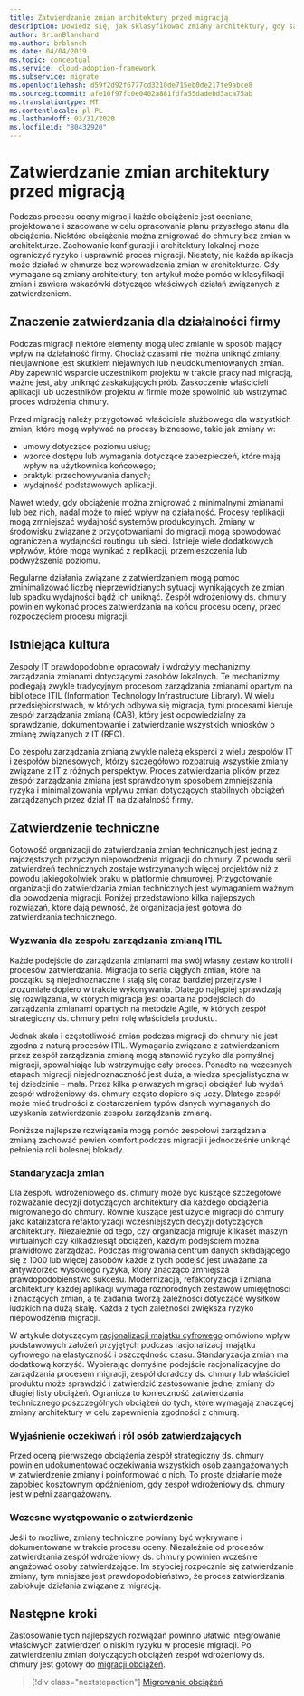 ```yaml
---
title: Zatwierdzanie zmian architektury przed migracją
description: Dowiedz się, jak sklasyfikować zmiany architektury, gdy są one wymagane, a także ustanowić odpowiednie działania zatwierdzania.
author: BrianBlanchard
ms.author: brblanch
ms.date: 04/04/2019
ms.topic: conceptual
ms.service: cloud-adoption-framework
ms.subservice: migrate
ms.openlocfilehash: d59f2d92f6777cd3210de715eb0de217fe9abce8
ms.sourcegitcommit: afe10f97fc0e0402a881fdfa55dadebd3aca75ab
ms.translationtype: MT
ms.contentlocale: pl-PL
ms.lasthandoff: 03/31/2020
ms.locfileid: "80432920"
---
```

<!-- cSpell:ignore architected ITIL -->

# <a name="approve-architecture-changes-before-migration"></a>Zatwierdzanie zmian architektury przed migracją

Podczas procesu oceny migracji każde obciążenie jest oceniane, projektowane i szacowane w celu opracowania planu przyszłego stanu dla obciążenia. Niektóre obciążenia można zmigrować do chmury bez zmian w architekturze. Zachowanie konfiguracji i architektury lokalnej może ograniczyć ryzyko i usprawnić proces migracji. Niestety, nie każda aplikacja może działać w chmurze bez wprowadzenia zmian w architekturze. Gdy wymagane są zmiany architektury, ten artykuł może pomóc w klasyfikacji zmian i zawiera wskazówki dotyczące właściwych działań związanych z zatwierdzeniem.

## <a name="business-impact-and-approval"></a>Znaczenie zatwierdzania dla działalności firmy

Podczas migracji niektóre elementy mogą ulec zmianie w sposób mający wpływ na działalność firmy. Chociaż czasami nie można uniknąć zmiany, nieujawnione jest skutkiem niejawnych lub nieudokumentowanych zmian. Aby zapewnić wsparcie uczestnikom projektu w trakcie pracy nad migracją, ważne jest, aby uniknąć zaskakujących prób. Zaskoczenie właścicieli aplikacji lub uczestników projektu w firmie może spowolnić lub wstrzymać proces wdrożenia chmury.

Przed migracją należy przygotować właściciela służbowego dla wszystkich zmian, które mogą wpływać na procesy biznesowe, takie jak zmiany w:

- umowy dotyczące poziomu usług;
- wzorce dostępu lub wymagania dotyczące zabezpieczeń, które mają wpływ na użytkownika końcowego;
- praktyki przechowywania danych;
- wydajność podstawowych aplikacji.

Nawet wtedy, gdy obciążenie można zmigrować z minimalnymi zmianami lub bez nich, nadal może to mieć wpływ na działalność. Procesy replikacji mogą zmniejszać wydajność systemów produkcyjnych. Zmiany w środowisku związane z przygotowaniami do migracji mogą spowodować ograniczenia wydajności routingu lub sieci. Istnieje wiele dodatkowych wpływów, które mogą wynikać z replikacji, przemieszczenia lub podwyższenia poziomu.

Regularne działania związane z zatwierdzaniem mogą pomóc zminimalizować liczbę nieprzewidzianych sytuacji wynikających ze zmian lub spadku wydajności bądź ich uniknąć. Zespół wdrożeniowy ds. chmury powinien wykonać proces zatwierdzania na końcu procesu oceny, przed rozpoczęciem procesu migracji.

## <a name="existing-culture"></a>Istniejąca kultura

Zespoły IT prawdopodobnie opracowały i wdrożyły mechanizmy zarządzania zmianami dotyczącymi zasobów lokalnych. Te mechanizmy podlegają zwykle tradycyjnym procesom zarządzania zmianami opartym na bibliotece ITIL (Information Technology Infrastructure Library). W wielu przedsiębiorstwach, w których odbywa się migracja, tymi procesami kieruje zespół zarządzania zmianą (CAB), który jest odpowiedzialny za sprawdzanie, dokumentowanie i zatwierdzanie wszystkich wniosków o zmianę związanych z IT (RFC).

Do zespołu zarządzania zmianą zwykle należą eksperci z wielu zespołów IT i zespołów biznesowych, którzy szczegółowo rozpatrują wszystkie zmiany związane z IT z różnych perspektyw. Proces zatwierdzania plików przez zespół zarządzania zmianą jest sprawdzonym sposobem zmniejszania ryzyka i minimalizowania wpływu zmian dotyczących stabilnych obciążeń zarządzanych przez dział IT na działalność firmy.

## <a name="technical-approval"></a>Zatwierdzenie techniczne

Gotowość organizacji do zatwierdzania zmian technicznych jest jedną z najczęstszych przyczyn niepowodzenia migracji do chmury. Z powodu serii zatwierdzeń technicznych zostaje wstrzymanych więcej projektów niż z powodu jakiegokolwiek braku w platformie chmurowej. Przygotowanie organizacji do zatwierdzania zmian technicznych jest wymaganiem ważnym dla powodzenia migracji. Poniżej przedstawiono kilka najlepszych rozwiązań, które dają pewność, że organizacja jest gotowa do zatwierdzania technicznego.

### <a name="itil-change-advisory-board-challenges"></a>Wyzwania dla zespołu zarządzania zmianą ITIL

Każde podejście do zarządzania zmianami ma swój własny zestaw kontroli i procesów zatwierdzania. Migracja to seria ciągłych zmian, które na początku są niejednoznaczne i stają się coraz bardziej przejrzyste i zrozumiałe dopiero w trakcie wykonywania. Dlatego najlepiej sprawdzają się rozwiązania, w których migracja jest oparta na podejściach do zarządzania zmianami opartych na metodzie Agile, w których zespół strategiczny ds. chmury pełni rolę właściciela produktu.

Jednak skala i częstotliwość zmian podczas migracji do chmury nie jest zgodna z naturą procesów ITIL. Wymagania związane z zatwierdzaniem przez zespół zarządzania zmianą mogą stanowić ryzyko dla pomyślnej migracji, spowalniając lub wstrzymując cały proces. Ponadto na wczesnych etapach migracji niejednoznaczność jest duża, a wiedza specjalistyczna w tej dziedzinie – mała. Przez kilka pierwszych migracji obciążeń lub wydań zespół wdrożeniowy ds. chmury często dopiero się uczy. Dlatego zespół może mieć trudności z dostarczeniem typów danych wymaganych do uzyskania zatwierdzenia zespołu zarządzania zmianą.

Poniższe najlepsze rozwiązania mogą pomóc zespołowi zarządzania zmianą zachować pewien komfort podczas migracji i jednocześnie uniknąć pełnienia roli bolesnej blokady.

### <a name="standardize-change"></a>Standaryzacja zmian

Dla zespołu wdrożeniowego ds. chmury może być kuszące szczegółowe rozważanie decyzji dotyczących architektury dla każdego obciążenia migrowanego do chmury. Równie kuszące jest użycie migracji do chmury jako katalizatora refaktoryzacji wcześniejszych decyzji dotyczących architektury. Niezależnie od tego, czy organizacja migruje kilkaset maszyn wirtualnych czy kilkadziesiąt obciążeń, każdym podejściem można prawidłowo zarządzać. Podczas migrowania centrum danych składającego się z 1000 lub więcej zasobów każde z tych podejść jest uważane za antywzorzec wysokiego ryzyka, który znacząco zmniejsza prawdopodobieństwo sukcesu. Modernizacja, refaktoryzacja i zmiana architektury każdej aplikacji wymaga różnorodnych zestawów umiejętności i znaczących zmian, a te zadania tworzą zależności dotyczące wysiłków ludzkich na dużą skalę. Każda z tych zależności zwiększa ryzyko niepowodzenia migracji.

W artykule dotyczącym [racjonalizacji majątku cyfrowego](../../../digital-estate/rationalize.md) omówiono wpływ podstawowych założeń przyjętych podczas racjonalizacji majątku cyfrowego na elastyczność i oszczędność czasu. Standaryzacja zmian ma dodatkową korzyść. Wybierając domyślne podejście racjonalizacyjne do zarządzania procesem migracji, zespół doradczy ds. chmury lub właściciel produktu może sprawdzić i zatwierdzić zastosowanie jednej zmiany do długiej listy obciążeń. Ogranicza to konieczność zatwierdzania technicznego poszczególnych obciążeń do tych, które wymagają znaczącej zmiany architektury w celu zapewnienia zgodności z chmurą.

### <a name="clarify-expectations-and-roles-of-approvers"></a>Wyjaśnienie oczekiwań i ról osób zatwierdzających

Przed oceną pierwszego obciążenia zespół strategiczny ds. chmury powinien udokumentować oczekiwania wszystkich osób zaangażowanych w zatwierdzenie zmiany i poinformować o nich. To proste działanie może zapobiec kosztownym opóźnieniom, gdy zespół wdrożeniowy ds. chmury jest w pełni zaangażowany.

### <a name="seek-approval-early"></a>Wczesne występowanie o zatwierdzenie

Jeśli to możliwe, zmiany techniczne powinny być wykrywane i dokumentowane w trakcie procesu oceny. Niezależnie od procesów zatwierdzania zespół wdrożeniowy ds. chmury powinien wcześnie angażować osoby zatwierdzające. Im szybciej rozpocznie się zatwierdzanie zmiany, tym mniejsze jest prawdopodobieństwo, że proces zatwierdzania zablokuje działania związane z migracją.

## <a name="next-steps"></a>Następne kroki

Zastosowanie tych najlepszych rozwiązań powinno ułatwić integrowanie właściwych zatwierdzeń o niskim ryzyku w procesie migracji. Po zatwierdzeniu zmian dotyczących obciążeń zespół wdrożeniowy ds. chmury jest gotowy do [migracji obciążeń](../migrate/index.md).

> [!div class="nextstepaction"]
> [Migrowanie obciążeń](../migrate/index.md)
